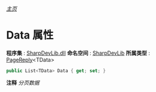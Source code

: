 ###### [主页](./Index.md "主页")
# Data 属性
**程序集** : [SharpDevLib.dll](./SharpDevLib.assembly.md "SharpDevLib.dll")
**命名空间** : [SharpDevLib](./SharpDevLib.namespace.md "SharpDevLib")
**所属类型** : [PageReply](./SharpDevLib.PageReply.1.md "PageReply")\<TData\>
``` csharp
public List<TData> Data { get; set; }
```
**注释**
*分页数据*

